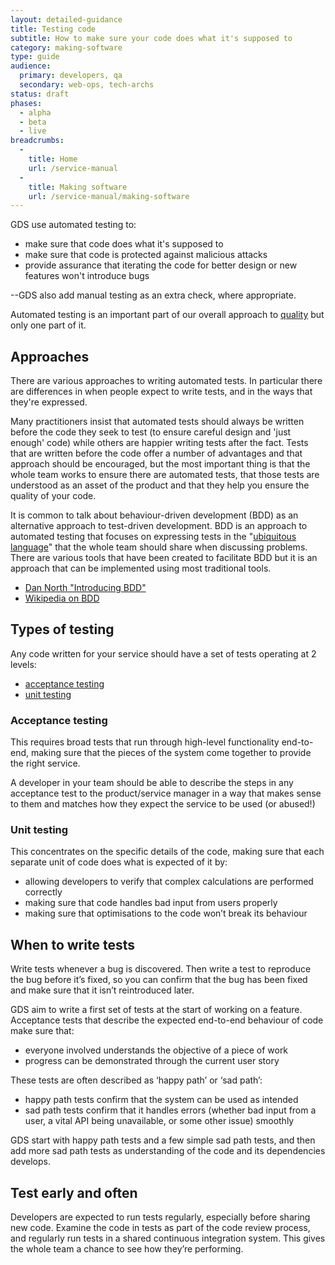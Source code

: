 ```yaml
---
layout: detailed-guidance
title: Testing code
subtitle: How to make sure your code does what it's supposed to
category: making-software
type: guide
audience:
  primary: developers, qa
  secondary: web-ops, tech-archs
status: draft
phases:
  - alpha
  - beta
  - live
breadcrumbs:
  -
    title: Home
    url: /service-manual
  -
    title: Making software
    url: /service-manual/making-software
---
```


GDS use automated testing to:

* make sure that code does what it's supposed to
* make sure that code is protected against malicious attacks
* provide assurance that iterating the code for better design or new features won't introduce bugs

--GDS also add manual testing as an extra check, where appropriate.

Automated testing is an important part of our overall approach to [quality](/service-manual/agile/quality) but only one part of it.

## Approaches

There are various approaches to writing automated tests. In particular there are differences in when people expect to write tests, and in the ways that they're expressed.

Many practitioners insist that automated tests should always be written before the code they seek to test (to ensure careful design and 'just enough' code) while others are happier writing tests after the fact. Tests that are written before the code offer a number of advantages and that approach should be encouraged, but the most important thing is that the whole team works to ensure there are automated tests, that those tests are understood as an asset of the product and that they help you ensure the quality of your code.

It is common to talk about behaviour-driven development (BDD) as an alternative approach to test-driven development. BDD is an approach to automated testing that focuses on expressing tests in the "[ubiquitous language](http://martinfowler.com/bliki/UbiquitousLanguage.html)" that the whole team should share when discussing problems. There are various tools that have been created to facilitate BDD but it is an approach that can be implemented using most traditional tools.

* [Dan North "Introducing BDD"](http://dannorth.net/introducing-bdd/)
* [Wikipedia on BDD](https://en.wikipedia.org/wiki/Behavior-driven_development)

## Types of testing

Any code written for your service should have a set of tests operating at 2 levels:

* [acceptance testing](#acceptance-testing)
* [unit testing](#unit-testing)

### Acceptance testing

This requires broad tests that run through high-level functionality end-to-end,
making sure that the pieces of the system come together to provide the right
service.

A developer in your team should be able to describe the steps in any acceptance test to the product/service manager in a way that makes sense to them and matches how they expect the service to be used (or abused!)

### Unit testing

This concentrates on the specific details of the code, making sure that each separate unit of code does what is expected of it by:

* allowing developers to verify that complex calculations are performed correctly
* making sure that code handles bad input from users properly
* making sure that optimisations to the code won’t break its behaviour

## When to write tests

Write tests whenever a bug is discovered. Then write a test to reproduce the bug before it’s fixed, so you can confirm that the bug has been fixed and make sure that it isn’t reintroduced later.

GDS aim to write a first set of tests at the start of working on a feature. Acceptance tests that describe the expected end-to-end behaviour of code make sure that:

* everyone involved understands the objective of a piece of work
* progress can be demonstrated through the current user story

These tests are often described as ‘happy path’ or ‘sad path’:

* happy path tests confirm that the system can be used as intended
* sad path tests confirm that it handles errors (whether bad input from a user, a vital API being unavailable, or some other issue) smoothly

GDS start with happy path tests and a few simple sad path tests, and then add more sad path tests as understanding of the code and its dependencies develops.

## Test early and often

Developers are expected to run tests regularly, especially before sharing new code. Examine the code in tests as part of the code review process, and regularly run tests in a shared continuous integration system. This gives the whole team a chance to see how they’re performing.
